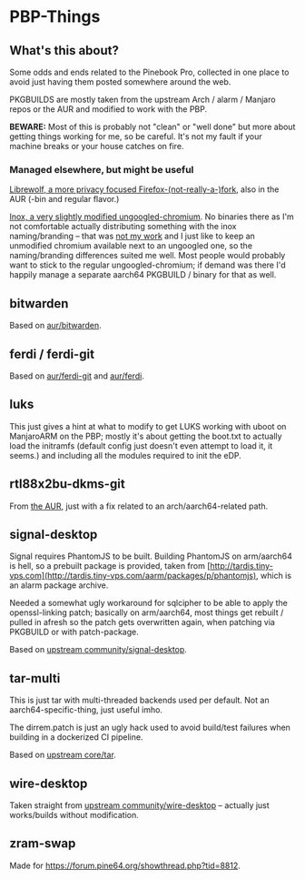 # PBP-Things

## What's this about?

Some odds and ends related to the Pinebook Pro, collected in one place to avoid just having them posted somewhere around the web.

PKGBUILDS are mostly taken from the upstream Arch / alarm / Manjaro repos or the AUR and modified to work with the PBP.

**BEWARE:** Most of this is probably not "clean" or "well done" but more about getting things working for me,
so be careful. It's not my fault if your machine breaks or your house catches on fire.

### Managed elsewhere, but might be useful

[Librewolf, a more privacy focused Firefox-(not-really-a-)fork](https://gitlab.com/librewolf-community/browser/arch), also in the AUR (-bin and regular flavor.)

[Inox, a very slightly modified ungoogled-chromium](https://github.com/lsfxz/ungoogled-chromium-archlinux/tree/inox). No binaries there as I'm not comfortable actually distributing something with the inox
naming/branding – that was [not my work](https://github.com/gcarq/inox-patchset) and I just like to keep an unmodified chromium available next to an ungoogled one,
so the naming/branding differences suited me well. Most people would probably want to stick to the regular ungoogled-chromium;
if demand was there I'd happily manage a separate aarch64 PKGBUILD / binary for that as well.

## bitwarden

Based on [aur/bitwarden](https://aur.archlinux.org/packages/bitwarden).

## ferdi / ferdi-git

Based on [aur/ferdi-git](https://aur.archlinux.org/packages/ferdi-git) and [aur/ferdi](https://aur.archlinux.org/packages/ferdi).

## luks

This just gives a hint at what to modify to get LUKS working with uboot on ManjaroARM on the PBP;
mostly it's about getting the boot.txt to actually load the initramfs (default config just doesn't even attempt to load it,
it seems.) and including all the modules required to init the eDP.

## rtl88x2bu-dkms-git

From [the AUR](https://aur.archlinux.org/packages/rtl88x2bu-dkms-git), just with a fix related to an arch/aarch64-related path.

## signal-desktop

Signal requires PhantomJS to be built. Building PhantomJS on arm/aarch64 is hell, so a prebuilt package is provided,
taken from [http://tardis.tiny-vps.com](http://tardis.tiny-vps.com/aarm/packages/p/phantomjs), which is an alarm package archive.


Needed a somewhat ugly workaround for sqlcipher to be able to apply the openssl-linking patch; basically on arm/aarch64,
most things get rebuilt / pulled in afresh so the patch gets overwritten again, when patching via PKGBUILD or with patch-package.


Based on [upstream community/signal-desktop](https://www.archlinux.org/packages/community/x86_64/signal-desktop/).

## tar-multi

This is just tar with multi-threaded backends used per default. Not an aarch64-specific-thing, just useful imho.

The dirrem.patch is just an ugly hack used to avoid build/test failures when building in a dockerized CI pipeline.


Based on [upstream core/tar](https://www.archlinux.org/packages/core/x86_64/tar/).

## wire-desktop

Taken straight from [upstream community/wire-desktop](https://www.archlinux.org/packages/community/any/wire-desktop/) – actually just works/builds without modification.

## zram-swap

Made for https://forum.pine64.org/showthread.php?tid=8812.
